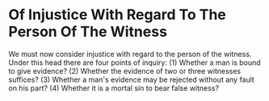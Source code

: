 # Of Injustice With Regard To The Person Of The Witness

We must now consider injustice with regard to the person of the witness. Under this head there are four points of inquiry:
(1) Whether a man is bound to give evidence?
(2) Whether the evidence of two or three witnesses suffices?
(3) Whether a man's evidence may be rejected without any fault on his part?
(4) Whether it is a mortal sin to bear false witness?